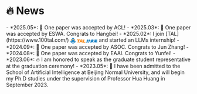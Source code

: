 # 🔥 News
<div class="news-scroll">
- *2025.05*: 🎉 One paper was accepted by ACL!
- *2025.03*: 🎉 One paper was accepted by ESWA. Congrats to Hangbei!
- *2025.02*: I join [TAL](https://www.100tal.com/) <img src="./images/tal.png" style="height:1.2em; vertical-align:middle;"> and started an LLMs internship!
- *2024.09*: 🎉 One paper was accepted by ASOC. Congrats to Jun Zhang!
- *2024.08*: 🎉 One paper was accepted by EAAI. Congrats to Yunfei!
- *2023.06*: 🔥 I am honored to speak as the graduate student representative at the graduation ceremony!
- *2023.05*: 🎉 I have been admitted to the School of Artificial Intelligence at Beijing Normal University, and will begin my Ph.D studies under the supervision of Professor Hua Huang in September 2023.
</div>
